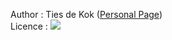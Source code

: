 Author : Ties de Kok (<a href="https://www.TiesdeKok.com">Personal Page</a>) <br />
Licence : <a href="https://opensource.org/licenses/MIT"><img src="https://img.shields.io/badge/license-MIT-blue.svg"></a>
